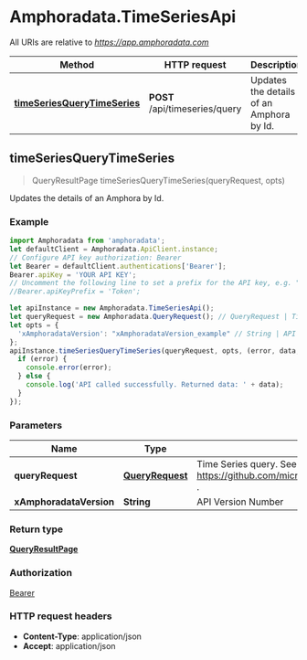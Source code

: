 # Amphoradata.TimeSeriesApi

All URIs are relative to *https://app.amphoradata.com*

Method | HTTP request | Description
------------- | ------------- | -------------
[**timeSeriesQueryTimeSeries**](TimeSeriesApi.md#timeSeriesQueryTimeSeries) | **POST** /api/timeseries/query | Updates the details of an Amphora by Id.



## timeSeriesQueryTimeSeries

> QueryResultPage timeSeriesQueryTimeSeries(queryRequest, opts)

Updates the details of an Amphora by Id.

### Example

```javascript
import Amphoradata from 'amphoradata';
let defaultClient = Amphoradata.ApiClient.instance;
// Configure API key authorization: Bearer
let Bearer = defaultClient.authentications['Bearer'];
Bearer.apiKey = 'YOUR API KEY';
// Uncomment the following line to set a prefix for the API key, e.g. "Token" (defaults to null)
//Bearer.apiKeyPrefix = 'Token';

let apiInstance = new Amphoradata.TimeSeriesApi();
let queryRequest = new Amphoradata.QueryRequest(); // QueryRequest | Time Series query. See https://github.com/microsoft/tsiclient/blob/master/docs/Server.md#functions .
let opts = {
  'xAmphoradataVersion': "xAmphoradataVersion_example" // String | API Version Number
};
apiInstance.timeSeriesQueryTimeSeries(queryRequest, opts, (error, data, response) => {
  if (error) {
    console.error(error);
  } else {
    console.log('API called successfully. Returned data: ' + data);
  }
});
```

### Parameters


Name | Type | Description  | Notes
------------- | ------------- | ------------- | -------------
 **queryRequest** | [**QueryRequest**](QueryRequest.md)| Time Series query. See https://github.com/microsoft/tsiclient/blob/master/docs/Server.md#functions . | 
 **xAmphoradataVersion** | **String**| API Version Number | [optional] 

### Return type

[**QueryResultPage**](QueryResultPage.md)

### Authorization

[Bearer](../README.md#Bearer)

### HTTP request headers

- **Content-Type**: application/json
- **Accept**: application/json

